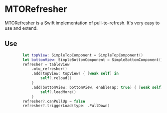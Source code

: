 # MTORefresher
MTORefresher is a Swift implementation of pull-to-refresh. It's very easy to use and extend.

## Use
```Swift
        let topView: SimpleTopComponent = SimpleTopComponent()
        let bottomView: SimpleBottomComponent = SimpleBottomComponent()
        refresher = tableView
            .mto_refresher()
            .add(topView: topView) { [weak self] in
                self?.reload()
            }
            .add(bottomView: bottomView, enableTap: true) { [weak self] in
                self?.loadMore()
            }
        refresher?.canPullUp = false
        refresher?.triggerLoad(type: .PullDown)
```